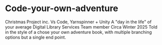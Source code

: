 # Code-your-own-adventure
Christmas Project inc. Vs Code, Yarnspinner + Unity
A "day in the life" of your average Digital Library Services Team member Circa Winter 2025
Told in the style of a chose your own adventure book, with multiple branching options but a single end point.

